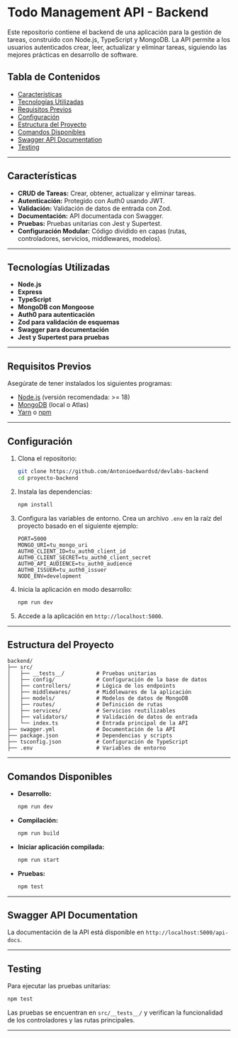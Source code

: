 # Todo Management API - Backend

Este repositorio contiene el backend de una aplicación para la gestión de tareas, construido con Node.js, TypeScript y MongoDB. La API permite a los usuarios autenticados crear, leer, actualizar y eliminar tareas, siguiendo las mejores prácticas en desarrollo de software.

## Tabla de Contenidos

- [Características](#características)
- [Tecnologías Utilizadas](#tecnologías-utilizadas)
- [Requisitos Previos](#requisitos-previos)
- [Configuración](#configuración)
- [Estructura del Proyecto](#estructura-del-proyecto)
- [Comandos Disponibles](#comandos-disponibles)
- [Swagger API Documentation](#swagger-api-documentation)
- [Testing](#testing)

---

## Características

- **CRUD de Tareas:** Crear, obtener, actualizar y eliminar tareas.
- **Autenticación:** Protegido con Auth0 usando JWT.
- **Validación:** Validación de datos de entrada con Zod.
- **Documentación:** API documentada con Swagger.
- **Pruebas:** Pruebas unitarias con Jest y Supertest.
- **Configuración Modular:** Código dividido en capas (rutas, controladores, servicios, middlewares, modelos).

---

## Tecnologías Utilizadas

- **Node.js**
- **Express**
- **TypeScript**
- **MongoDB con Mongoose**
- **Auth0 para autenticación**
- **Zod para validación de esquemas**
- **Swagger para documentación**
- **Jest y Supertest para pruebas**

---

## Requisitos Previos

Asegúrate de tener instalados los siguientes programas:

- [Node.js](https://nodejs.org/) (versión recomendada: >= 18)
- [MongoDB](https://www.mongodb.com/) (local o Atlas)
- [Yarn](https://yarnpkg.com/) o [npm](https://www.npmjs.com/)

---

## Configuración

1. Clona el repositorio:

   ```bash
   git clone https://github.com/Antonioedwardsd/devlabs-backend
   cd proyecto-backend
   ```

2. Instala las dependencias:

   ```bash
   npm install
   ```

3. Configura las variables de entorno. Crea un archivo `.env` en la raíz del proyecto basado en el siguiente ejemplo:

   ```env
   PORT=5000
   MONGO_URI=tu_mongo_uri
   AUTH0_CLIENT_ID=tu_auth0_client_id
   AUTH0_CLIENT_SECRET=tu_auth0_client_secret
   AUTH0_API_AUDIENCE=tu_auth0_audience
   AUTH0_ISSUER=tu_auth0_issuer
   NODE_ENV=development
   ```

4. Inicia la aplicación en modo desarrollo:

   ```bash
   npm run dev
   ```

5. Accede a la aplicación en `http://localhost:5000`.

---

## Estructura del Proyecto

```plaintext
backend/
├── src/
│   ├── __tests__/          # Pruebas unitarias
│   ├── config/             # Configuración de la base de datos
│   ├── controllers/        # Lógica de los endpoints
│   ├── middlewares/        # Middlewares de la aplicación
│   ├── models/             # Modelos de datos de MongoDB
│   ├── routes/             # Definición de rutas
│   ├── services/           # Servicios reutilizables
│   ├── validators/         # Validación de datos de entrada
│   └── index.ts            # Entrada principal de la API
├── swagger.yml             # Documentación de la API
├── package.json            # Dependencias y scripts
├── tsconfig.json           # Configuración de TypeScript
├── .env                    # Variables de entorno
```

---

## Comandos Disponibles

- **Desarrollo:**
  ```bash
  npm run dev
  ```
- **Compilación:**
  ```bash
  npm run build
  ```
- **Iniciar aplicación compilada:**
  ```bash
  npm run start
  ```
- **Pruebas:**
  ```bash
  npm test
  ```

---

## Swagger API Documentation

La documentación de la API está disponible en `http://localhost:5000/api-docs`.

---

## Testing

Para ejecutar las pruebas unitarias:

```bash
npm test
```

Las pruebas se encuentran en `src/__tests__/` y verifican la funcionalidad de los controladores y las rutas principales.

---
